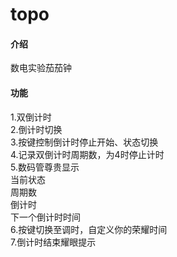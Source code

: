 # topo

#### 介绍
数电实验茄茄钟

#### 功能

1.双倒计时  
2.倒计时切换  
3.按键控制倒计时停止开始、状态切换  
4.记录双倒计时周期数，为4时停止计时  
5.数码管尊贵显示  
    当前状态  
    周期数  
    倒计时  
    下一个倒计时时间  
6.按键切换至调时，自定义你的荣耀时间  
7.倒计时结束耀眼提示  